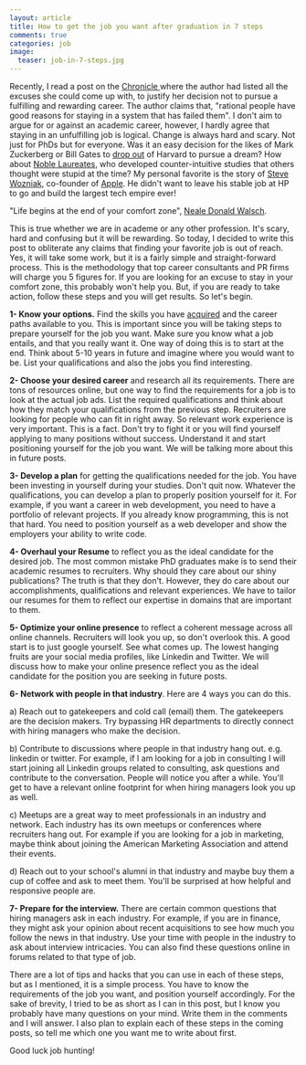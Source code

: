 ```yaml
---
layout: article
title: How to get the job you want after graduation in 7 steps
comments: true
categories: job
image:
  teaser: job-in-7-steps.jpg
---
```



Recently, I read a post on the [Chronicle ](http://chronicle.com/article/Why-It-s-So-Hard-to-Leave/233670)where the author had listed all the excuses she could come up with, to justify her decision not to pursue a fulfilling and rewarding career. The author claims that, "rational people have good reasons for staying in a system that has failed them". I don't aim to argue for or against an academic career, however, I hardly agree that staying in an unfulfilling job is logical. Change is always hard and scary. Not just for PhDs but for everyone. Was it an easy decision for the likes of Mark Zuckerberg or Bill Gates to [drop out](http://content.time.com/time/specials/packages/article/0,28804,1988080_1988093_1988082,00.html) of Harvard to pursue a dream? How about [Noble Laureates](http://www.nobelprize.org/nobel_prizes/), who developed counter-intuitive studies that others thought were stupid at the time? My personal favorite is the story of [Steve Wozniak](http://www.foundersatwork.com/steve-wozniak.html), co-founder of [Apple](http://www.apple.com/). He didn't want to leave his stable job at HP to go and build the largest tech empire ever!

"Life begins at the end of your comfort zone", [Neale Donald Walsch](https://en.wikipedia.org/wiki/Neale_Donald_Walsch).

This is true whether we are in academe or any other profession. It's scary, hard and confusing but it will be rewarding. So today, I decided to write this post to obliterate any claims that finding your favorite job is out of reach. Yes, it will take some work, but it is a fairly simple and straight-forward process. This is the methodology that top career consultants and PR firms will charge you 5 figures for. If you are looking for an excuse to stay in your comfort zone, this probably won't help you. But, if you are ready to take action, follow these steps and you will get results. So let's begin.

**1- Know your options.** Find the skills you have [acquired](https://hsaghir.github.io/ten-phd-skills/) and the career paths available to you. This is important since you will be taking steps to prepare yourself for the job you want. Make sure you know what a job entails, and that you really want it. One way of doing this is to start at the end. Think about 5-10 years in future and imagine where you would want to be. List your qualifications and also the jobs you find interesting. 

**2- Choose your desired career** and research all its requirements. There are tons of resources online, but one way to find the requirements for a job is to look at the actual job ads. List the required qualifications and think about how they match your qualifications from the previous step. Recruiters are looking for people who can fit in right away. So relevant work experience is very important. This is a fact. Don't try to fight it or you will find yourself applying to many positions without success. Understand it and start positioning yourself for the job you want. We will be talking more about this in future posts.

**3- Develop a plan** for getting the qualifications needed for the job. You have been investing in yourself during your studies. Don't quit now. Whatever the qualifications, you can develop a plan to properly position yourself for it. For example, if you want a career in web development, you need to have a portfolio of relevant projects. If you already know programming, this is not that hard. You need to position yourself as a web developer and show the employers your ability to write code.

**4- Overhaul your Resume** to reflect you as the ideal candidate for the desired job. The most common mistake PhD graduates make is to send their academic resumes to recruiters. Why should they care about our shiny publications? The truth is that they don't. However, they do care about our accomplishments, qualifications and relevant experiences. We have to tailor our resumes for them to reflect our expertise in domains that are important to them.

**5- Optimize your online presence** to reflect a coherent message across all online channels. Recruiters will look you up, so don't overlook this. A good start is to just google yourself. See what comes up. The lowest hanging fruits are your social media profiles, like Linkedin and Twitter. We will discuss how to make your online presence reflect you as the ideal candidate for the position you are seeking in future posts.

**6- Network with people in that industry**. Here are 4 ways you can do this.

a) Reach out to gatekeepers and cold call (email) them. The gatekeepers are the decision makers. Try bypassing HR departments to directly connect with hiring managers who make the decision.

b) Contribute to discussions where people in that industry hang out. e.g. linkedin or twitter. For example, if I am looking for a job in consulting I will start joining all Linkedin groups related to consulting, ask questions and contribute to the conversation. People will notice you after a while. You'll get to have a relevant online footprint for when hiring managers look you up as well.

c) Meetups are a great way to meet professionals in an industry and network. Each industry has its own meetups or conferences where recruiters hang out. For example if you are looking for a job in marketing, maybe think about joining the American Marketing Association and attend their events.

d) Reach out to your school's alumni in that industry and maybe buy them a cup of coffee and ask to meet them. You'll be surprised at how helpful and responsive people are.

**7- Prepare for the interview.** There are certain common questions that hiring managers ask in each industry. For example, if you are in finance, they might ask your opinion about recent acquisitions to see how much you follow the news in that industry. Use your time with people in the industry to ask about interview intricacies. You can also find these questions online in forums related to that type of job.

There are a lot of tips and hacks that you can use in each of these steps, but as I mentioned, it is a simple process. You have to know the requirements of the job you want, and position yourself accordingly. For the sake of brevity, I tried to be as short as I can in this post, but I know you probably have many questions on your mind. Write them in the comments and I will answer. I also plan to explain each of these steps in the coming posts, so tell me which one you want me to write about first.

Good luck job hunting!